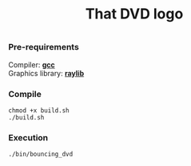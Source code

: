 <h1 align="center">That DVD logo<h1>

### Pre-requirements
Compiler: <a href="https://gcc.gnu.org"><b>gcc</b></a> <br>
Graphics library: <a href="https://raylib.com"><b>raylib</b></a> 

### Compile
    chmod +x build.sh
    ./build.sh

### Execution
    ./bin/bouncing_dvd
